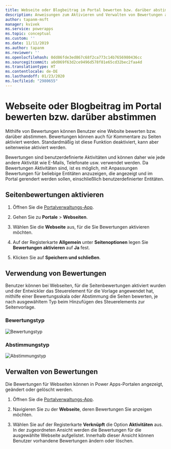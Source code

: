 ```yaml
---
title: Webseite oder Blogbeitrag im Portal bewerten bzw. darüber abstimmen | MicrosoftDocs
description: Anweisungen zum Aktivieren und Verwalten von Bewertungen auf einer Webseite auf einem Portal.
author: tapanm-msft
manager: kvivek
ms.service: powerapps
ms.topic: conceptual
ms.custom: ''
ms.date: 11/11/2019
ms.author: tapanm
ms.reviewer: ''
ms.openlocfilehash: 0dd86fde3ed867c68f2ca773c14b7656980436cc
ms.sourcegitcommit: a0d069f63d2ce9496d578f81e65cd32bec2faa4d
ms.translationtype: HT
ms.contentlocale: de-DE
ms.lasthandoff: 01/23/2020
ms.locfileid: "2980655"
---
```

# <a name="rate-or-vote-on-a-webpage-on-a-portal"></a>Webseite oder Blogbeitrag im Portal bewerten bzw. darüber abstimmen

Mithilfe von Bewertungen können Benutzer eine Website bewerten bzw. darüber abstimmen. Bewertungen können auch für Kommentare zu Seiten aktiviert werden. Standardmäßig ist diese Funktion deaktiviert, kann aber seitenweise aktiviert werden.

Bewertungen sind benutzerdefinierte Aktivitäten und können daher wie jede andere Aktivität wie E-Mails, Telefonate usw. verwendet werden. Da Bewertungen Aktivitäten sind, ist es möglich, mit Anpassungen Bewertungen für beliebige Entitäten anzuzeigen, die angezeigt und im Portal gerendert werden sollen, einschließlich benutzerdefinierter Entitäten.

## <a name="enable-ratings-for-pages"></a>Seitenbewertungen aktivieren

1. Öffnen Sie die [Portalverwaltungs-App](configure-portal.md).

2. Gehen Sie zu **Portale** > **Webseiten**.

3. Wählen Sie die **Webseite** aus, für die Sie Bewertungen aktivieren möchten.

4. Auf der Registerkarte **Allgemein** unter **Seitenoptionen** legen Sie **Bewertungen aktivieren** auf **Ja** fest.

5. Klicken Sie auf **Speichern und schließen**.

## <a name="use-ratings"></a>Verwendung von Bewertungen

Benutzer können bei Webseiten, für die Seitenbewertungen aktiviert wurden und der Entwickler das Steuerelement für die Vorlage angewendet hat, mithilfe einer Bewertungsskala oder Abstimmung die Seiten bewerten, je nach ausgewähltem Typ beim Hinzufügen des Steuerelements zur Seitenvorlage.

### <a name="rating-type"></a>Bewertungstyp

![Bewertungstyp](../media/rating-type.png "Bewertungstyp")  

### <a name="vote-type"></a>Abstimmungstyp

![Abstimmungstyp](../media/vote-type.png "Abstimmungstyp")  

## <a name="manage-ratings"></a>Verwalten von Bewertungen

Die Bewertungen für Webseiten können in Power Apps-Portalen angezeigt, geändert oder gelöscht werden.

1. Öffnen Sie die [Portalverwaltungs-App](configure-portal.md).

2. Navigieren Sie zu der **Webseite**, deren Bewertungen Sie anzeigen möchten.

3. Wählen Sie auf der Registerkarte **Verknüpft** die Option **Aktivitäten** aus. In der zugeordneten Ansicht werden die Bewertungen für die ausgewählte Webseite aufgelistet. Innerhalb dieser Ansicht können Benutzer vorhandene Bewertungen ändern oder löschen.
